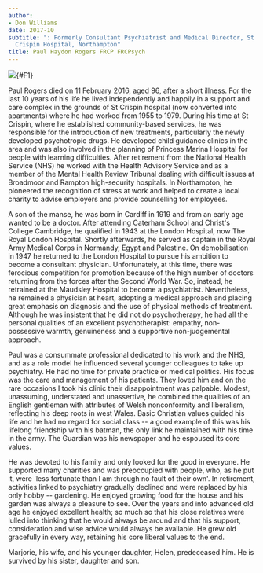 ```yaml
---
author:
- Don Williams
date: 2017-10
subtitle: ": Formerly Consultant Psychiatrist and Medical Director, St
  Crispin Hospital, Northampton"
title: Paul Haydon Rogers FRCP FRCPsych
---
```


![](301f1){#F1}

Paul Rogers died on 11 February 2016, aged 96, after a short illness.
For the last 10 years of his life he lived independently and happily in
a support and care complex in the grounds of St Crispin hospital (now
converted into apartments) where he had worked from 1955 to 1979. During
his time at St Crispin, where he established community-based services,
he was responsible for the introduction of new treatments, particularly
the newly developed psychotropic drugs. He developed child guidance
clinics in the area and was also involved in the planning of Princess
Marina Hospital for people with learning difficulties. After retirement
from the National Health Service (NHS) he worked with the Health
Advisory Service and as a member of the Mental Health Review Tribunal
dealing with difficult issues at Broadmoor and Rampton high-security
hospitals. In Northampton, he pioneered the recognition of stress at
work and helped to create a local charity to advise employers and
provide counselling for employees.

A son of the manse, he was born in Cardiff in 1919 and from an early age
wanted to be a doctor. After attending Caterham School and Christ\'s
College Cambridge, he qualified in 1943 at the London Hospital, now The
Royal London Hospital. Shortly afterwards, he served as captain in the
Royal Army Medical Corps in Normandy, Egypt and Palestine. On
demobilisation in 1947 he returned to the London Hospital to pursue his
ambition to become a consultant physician. Unfortunately, at this time,
there was ferocious competition for promotion because of the high number
of doctors returning from the forces after the Second World War. So,
instead, he retrained at the Maudsley Hospital to become a psychiatrist.
Nevertheless, he remained a physician at heart, adopting a medical
approach and placing great emphasis on diagnosis and the use of physical
methods of treatment. Although he was insistent that he did not do
psychotherapy, he had all the personal qualities of an excellent
psychotherapist: empathy, non-possessive warmth, genuineness and a
supportive non-judgemental approach.

Paul was a consummate professional dedicated to his work and the NHS,
and as a role model he influenced several younger colleagues to take up
psychiatry. He had no time for private practice or medical politics. His
focus was the care and management of his patients. They loved him and on
the rare occasions I took his clinic their disappointment was palpable.
Modest, unassuming, understated and unassertive, he combined the
qualities of an English gentleman with attributes of Welsh nonconformity
and liberalism, reflecting his deep roots in west Wales. Basic Christian
values guided his life and he had no regard for social class -- a good
example of this was his lifelong friendship with his batman, the only
link he maintained with his time in the army. The Guardian was his
newspaper and he espoused its core values.

He was devoted to his family and only looked for the good in everyone.
He supported many charities and was preoccupied with people, who, as he
put it, were 'less fortunate than I am through no fault of their own'.
In retirement, activities linked to psychiatry gradually declined and
were replaced by his only hobby -- gardening. He enjoyed growing food
for the house and his garden was always a pleasure to see. Over the
years and into advanced old age he enjoyed excellent health; so much so
that his close relatives were lulled into thinking that he would always
be around and that his support, consideration and wise advice would
always be available. He grew old gracefully in every way, retaining his
core liberal values to the end.

Marjorie, his wife, and his younger daughter, Helen, predeceased him. He
is survived by his sister, daughter and son.
